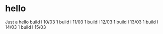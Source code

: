 # hello
Just a hello
build l 10/03 1
build l 11/03 1
build l 12/03 1
build l 13/03 1
build l 14/03 1
build l 15/03 
